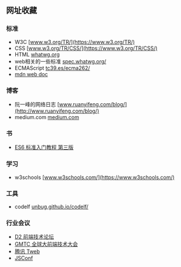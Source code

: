 ## 网址收藏
### 标准
* W3C [www.w3.org/TR/](https://www.w3.org/TR/)
* CSS [www.w3.org/TR/CSS/](https://www.w3.org/TR/CSS/)
* HTML [whatwg.org](https://whatwg.org)
* web相关的一些标准 [spec.whatwg.org/](https://spec.whatwg.org/)
* ECMAScript [tc39.es/ecma262/](https://tc39.es/ecma262/)
* [mdn web doc](https://developer.mozilla.org/zh-CN/)

### 博客
* 阮一峰的网络日志 [www.ruanyifeng.com/blog/](http://www.ruanyifeng.com/blog/)
* medium.com [medium.com](https://medium.com/)

### 书
* [ES6 标准入门教程 第三版](https://www.bookstack.cn/read/es6-3rd/sidebar.md)

### 学习
* w3schools [www.w3schools.com/](https://www.w3schools.com/)

### 工具
* codelf [unbug.github.io/codelf/](https://unbug.github.io/codelf/)

### 行业会议

* [D2 前端技术论坛](https://github.com/orgs/d2forum/repositories)
* [GMTC 全球大前端技术大会](https://gmtc.infoq.cn/2022/beijing)
* [腾讯 Tweb](https://tweb.tencent.com/)
* [JSConf](https://jsconfchina.com/)
